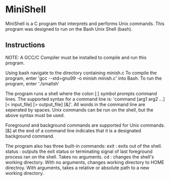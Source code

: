 # MiniShell 

MiniShell is a C program that interprets and performs Unix commands. 
This program was designed to run on the Bash Unix Shell (bash). 

## Instructions
NOTE: A GCC/C Compiler must be installed to compile and run this program.

Using bash navigate to the directory containing minish.c
To compile the program, enter 'gcc --std=gnu99 -o minish minish.c' into Bash.
To run the program, enter './smallsh'

The program runs a shell where the colon [:] symbol prompts command lines.
The supported syntax for a command line is: 'command [arg1 arg2 ...] [< input_file] [> output_file] [&]'.
All words in the command line are seperated by spaces. Unix commands can be run on the shell, but the above
syntax must be used. 

Foreground and background commands are supported for Unix commands. [&] at the end of a command line indicates that it is a
designated background command. 

The program also has three built-in commands:
exit : exits out of the shell.
status : outputs the exit status or terminating signal of last foreground process ran on the shell. Takes no arguments.
cd : changes the shell's working directory. With no arguments, changes working directory to HOME directroy. With
	arguments, takes a relative or absolute path to a new working directory.

